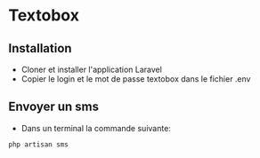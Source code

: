 # Textobox

## Installation

- Cloner et installer l'application Laravel
- Copier le login et le mot de passe textobox dans le fichier .env

## Envoyer un sms

- Dans un terminal la commande suivante:

```php
php artisan sms
```